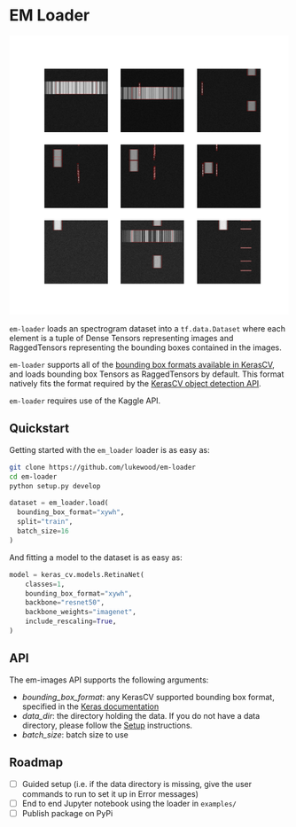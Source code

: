 # EM Loader

![Sample loader](media/sample.png)

`em-loader` loads an spectrogram dataset into a `tf.data.Dataset` where
each element is a tuple of Dense Tensors representing images and RaggedTensors representing the
bounding boxes contained in the images.

`em-loader` supports all of the [bounding box formats available in KerasCV](https://keras.io/api/keras_cv/bounding_box/),
and loads bounding box Tensors as RaggedTensors by default.  This format natively fits the format
required by the [KerasCV object detection API](https://lukewood.xyz/blog/sneak-peek-object-detection-api).

`em-loader` requires use of the Kaggle API.

## Quickstart

Getting started with the `em_loader` loader is as easy as:

```bash
git clone https://github.com/lukewood/em-loader
cd em-loader
python setup.py develop
```

```python
dataset = em_loader.load(
  bounding_box_format="xywh",
  split="train",
  batch_size=16
)
```

And fitting a model to the dataset is as easy as:

```python
model = keras_cv.models.RetinaNet(
    classes=1,
    bounding_box_format="xywh",
    backbone="resnet50",
    backbone_weights="imagenet",
    include_rescaling=True,
)
```

## API

The em-images API supports the following arguments:

- *bounding_box_format*: any KerasCV supported bounding box format, specified in the [Keras documentation](https://keras.io/api/keras_cv/bounding_box/)
- *data_dir*: the directory holding the data.  If you do not have a data directory, please follow the [Setup](#setup) instructions.
- *batch_size*: batch size to use

## Roadmap

- [ ] Guided setup (i.e. if the data directory is missing, give the user commands to run to set it up in Error messages)
- [ ] End to end Jupyter notebook using the loader in `examples/`
- [ ] Publish package on PyPi
